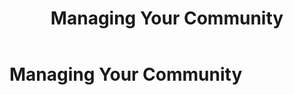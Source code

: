 ﻿---
uid: community-managers-managing-your-community-overview
topic: community-managers-managing-your-community-overview
locale: en
title: Managing Your Community
dnneditions: Evoq Engage
dnnversion: 09.02.00
parent-topic: community-managers-overview
---

# Managing Your Community
